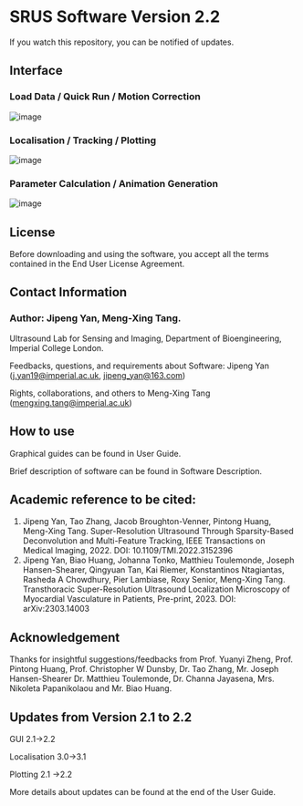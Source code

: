 # SRUS Software Version 2.2
If you watch this repository, you can be notified of updates.
## Interface
### Load Data / Quick Run / Motion Correction
![image](https://user-images.githubusercontent.com/115006782/234406496-37c38d55-f854-454f-a9d3-eb77065e6846.png)
### Localisation / Tracking / Plotting
![image](https://user-images.githubusercontent.com/115006782/234350783-49e7c0f7-55b3-448e-adc3-c9229fc99809.png)
### Parameter Calculation / Animation Generation 
![image](https://user-images.githubusercontent.com/115006782/234407982-6f23b5b0-21b8-45cb-817f-731f8267c722.png)

## License
Before downloading and using the software, you accept all the terms contained in the End User License Agreement.

## Contact Information
### Author: Jipeng Yan, Meng-Xing Tang.

Ultrasound Lab for Sensing and Imaging, Department of Bioengineering, Imperial College London.

Feedbacks, questions, and requirements about Software: Jipeng Yan (j.yan19@imperial.ac.uk, jipeng_yan@163.com)

Rights, collaborations, and others to Meng-Xing Tang (mengxing.tang@imperial.ac.uk)


## How to use

Graphical guides can be found in User Guide.

Brief description of software can be found in Software Description.

## Academic reference to be cited:

1.	Jipeng Yan, Tao Zhang, Jacob Broughton-Venner, Pintong Huang, Meng-Xing Tang. Super-Resolution Ultrasound Through Sparsity-Based Deconvolution and Multi-Feature Tracking, IEEE Transactions on Medical Imaging, 2022. DOI: 10.1109/TMI.2022.3152396
2.  Jipeng Yan, Biao Huang, Johanna Tonko, Matthieu Toulemonde, Joseph Hansen-Shearer, Qingyuan Tan, Kai Riemer, Konstantinos Ntagiantas, Rasheda A Chowdhury, Pier Lambiase, Roxy Senior, Meng-Xing Tang. Transthoracic Super-Resolution Ultrasound Localization Microscopy of Myocardial Vasculature in Patients, Pre-print, 2023. DOI: arXiv:2303.14003 


## Acknowledgement

Thanks for insightful suggestions/feedbacks from 
Prof. Yuanyi Zheng, Prof.  Pintong Huang, Prof. Christopher W Dunsby, Dr. Tao Zhang, Mr. Joseph Hansen-Shearer Dr. Matthieu Toulemonde, Dr. Channa Jayasena, Mrs. Nikoleta Papanikolaou and Mr. Biao Huang.

## Updates from Version 2.1 to 2.2
GUI 2.1->2.2

Localisation 3.0->3.1

Plotting 2.1 ->2.2

More details about updates can be found at the end of the User Guide.


